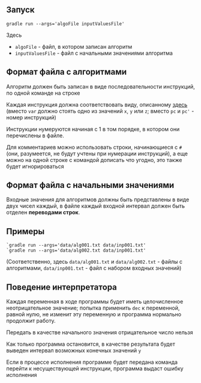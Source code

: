 ## Запуск

    gradle run --args='algoFile inputValuesFile'
    
Здесь
* `algoFile` - файл, в котором записан алгоритм
* `inputValuesFile` - файл с начальными значениями алгоритма

## Формат файла с алгоритмами
Алгоритм должен быть записан в виде последовательности инструкций, по одной команде на строке

Каждая инструкция должна соответствовать виду, описанному [здесь](tasks.pdf) (вместо `var` должно стоять одно из значений `x`, `y` или `z`; вместо `pc` и `pc'` - номер инструкций)

Инструкции нумеруются начиная с 1 в том порядке, в котором они перечислены в файле.

Для комментариев можно использовать строки, начинающиеся с `#` (они, разумеется, не будут учтены при нумерации инструкций), а еще можно на одной строке с командой дописать что угодно, это также будет игнорироваться

## Формат файла с начальными значениями

Входные значения для алгоритмов должны быть представлены в виде двух чисел каждый, в файле каждый входной интервал должен быть отделен **переводами строк**.

## Примеры
    `gradle run --args='data/alg001.txt data/inp001.txt'
    `gradle run --args='data/alg002.txt data/inp001.txt'
    
(Соответственно, здесь `data/alg001.txt` и `data/alg002.txt` - файлы с алгоритмами, `data/inp001.txt` - файл с набором входных значений)

## Поведение интерпретатора

Каждая переменная в ходе программы будет иметь целочисленное неотрицательное значение; попытка применить `dec` к переменной, равной нулю, не изменит эту переменную и программа нормально продолжит работу.

Передать в качестве начального значения отрицательное число нельзя

Как только программа остановится, в качестве результата будет выведен интервал возможных конечных значений `y`

Если в процессе исполнения программе будет передана команда перейти к несуществующей инструкции, программа выдаст ошибку исполнения
